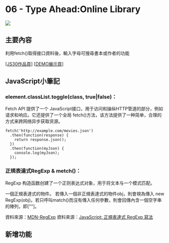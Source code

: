 # 06 - Type Ahead:Online Library

![](https://jani-cho.github.io/javascript30/images/js06.png)

## 主要內容
利用fetch()取得接口資料後，輸入字母可搜尋書本或作者的功能

[[JS30作品頁]](https://jani-cho.github.io/javascript30/) 
[[DEMO展示頁]](https://jani-cho.github.io/javascript30/06_TypeAhead/index-jani.html)  


## **JavaScript小筆記**
### **element.classList.toggle(class, true|false)**：
Fetch API 提供了一个 JavaScript接口，用于访问和操纵HTTP管道的部分，例如请求和响应。它还提供了一个全局 fetch()方法，该方法提供了一种简单，合理的方式来跨网络异步获取资源。

````
fetch('http://example.com/movies.json')
  .then(function(response) {
    return response.json();
  })
  .then(function(myJson) {
    console.log(myJson);
  });
````
### **正規表達式RegExp & metch()**：
RegExp 构造函数创建了一个正则表达式对象，用于将文本与一个模式匹配。

一個正規表達式的物件。 若傳入一個非正規表達式的物件obj，則會視為傳入 new RegExp(obj)。若只呼叫match()而沒有傳入任何參數，則會回傳內含一個空字串的陣列，即[""]。

資料來源：[MDN-RegExp](https://developer.mozilla.org/zh-CN/docs/Web/JavaScript/Reference/Global_Objects/RegExp)
資料來源：[JavaScript: 正規表達式 RegExp 寫法](hhttps://chentsu.wordpress.com/2014/03/03/javascript-%E6%AD%A3%E8%A6%8F%E8%A1%A8%E9%81%94%E5%BC%8F-regexp-%E5%AF%AB%E6%B3%95/)



## 新增功能
